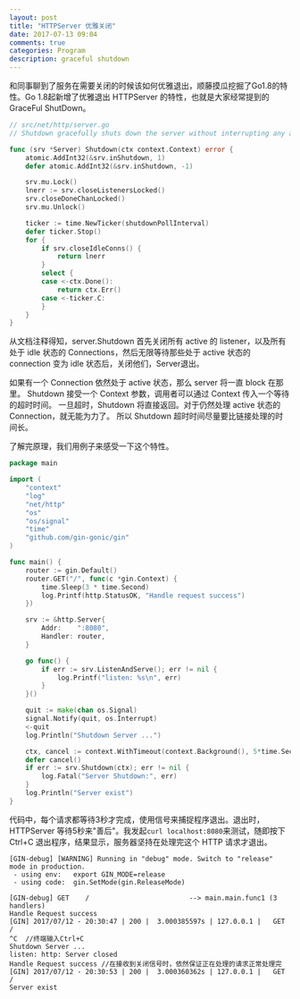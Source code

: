 ```yaml
---
layout: post
title: "HTTPServer 优雅关闭"
date: 2017-07-13 09:04
comments: true
categories: Program
description: graceful shutdown
---
```


和同事聊到了服务在需要关闭的时候该如何优雅退出，顺藤摸瓜挖掘了Go1.8的特性。Go 1.8起新增了优雅退出 HTTPServer 的特性，也就是大家经常提到的 GraceFul ShutDown。

```go
// src/net/http/server.go
// Shutdown gracefully shuts down the server without interrupting any active connections. Shutdown works by first closing all open listeners, then closing all idle connections, and then waiting indefinitely for connections to return to idle and then shut down. If the provided context expires before the shutdown is complete, then the context's error is returned.

func (srv *Server) Shutdown(ctx context.Context) error {
    atomic.AddInt32(&srv.inShutdown, 1)
    defer atomic.AddInt32(&srv.inShutdown, -1)

    srv.mu.Lock()
    lnerr := srv.closeListenersLocked()
    srv.closeDoneChanLocked()
    srv.mu.Unlock()

    ticker := time.NewTicker(shutdownPollInterval)
    defer ticker.Stop()
    for {
        if srv.closeIdleConns() {
            return lnerr
        }
        select {
        case <-ctx.Done():
            return ctx.Err()
        case <-ticker.C:
        }
    }
}
```


从文档注释得知，server.Shutdown 首先关闭所有 active 的 listener，以及所有处于 idle 状态的 Connections，然后无限等待那些处于 active 状态的 connection 变为 idle 状态后，关闭他们，Server退出。

如果有一个 Connection 依然处于 active 状态，那么 server 将一直 block 在那里。
Shutdown 接受一个 Context 参数，调用者可以通过 Context 传入一个等待的超时时间。
一旦超时，Shutdown 将直接返回。对于仍然处理 active 状态的Connection，就无能为力了。
所以 Shutdown 超时时间尽量要比链接处理的时间长。

了解完原理，我们用例子来感受一下这个特性。

```go
package main

import (
	"context"
	"log"
	"net/http"
	"os"
	"os/signal"
	"time"
	"github.com/gin-gonic/gin"
)

func main() {
	router := gin.Default()
	router.GET("/", func(c *gin.Context) {
		time.Sleep(3 * time.Second)
		log.Printf(http.StatusOK, "Handle request success")
	})

	srv := &http.Server{
		Addr:    ":8080",
		Handler: router,
	}

	go func() {
		if err := srv.ListenAndServe(); err != nil {
			log.Printf("listen: %s\n", err)
		}
	}()

	quit := make(chan os.Signal)
	signal.Notify(quit, os.Interrupt)
	<-quit
	log.Println("Shutdown Server ...")

	ctx, cancel := context.WithTimeout(context.Background(), 5*time.Second)
	defer cancel()
	if err := srv.Shutdown(ctx); err != nil {
		log.Fatal("Server Shutdown:", err)
	}
	log.Println("Server exist")
}
```

代码中，每个请求都等待3秒才完成，使用信号来捕捉程序退出。退出时，HTTPServer 等待5秒来"善后"。我发起`curl localhost:8080`来测试，随即按下 Ctrl+C 退出程序，结果显示，服务器坚持在处理完这个 HTTP 请求才退出。

```
[GIN-debug] [WARNING] Running in "debug" mode. Switch to "release" mode in production.
 - using env:	export GIN_MODE=release
 - using code:	gin.SetMode(gin.ReleaseMode)

[GIN-debug] GET    /                         --> main.main.func1 (3 handlers)
Handle Request success
[GIN] 2017/07/12 - 20:30:47 | 200 |  3.000385597s | 127.0.0.1 |   GET     /
^C  //终端输入Ctrl+C
Shutdown Server ...
listen: http: Server closed
Handle Request success //在接收到关闭信号时，依然保证正在处理的请求正常处理完
[GIN] 2017/07/12 - 20:30:53 | 200 |  3.000360362s | 127.0.0.1 |   GET     /
Server exist
```
